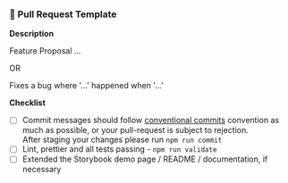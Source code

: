 ### 🚀 Pull Request Template

**Description**

Feature Proposal ...

OR

Fixes a bug where '...' happened when '...'

**Checklist**

- [ ] Commit messages should follow [conventional commits](https://www.conventionalcommits.org/en/v1.0.0/) convention as much as possible, or your pull-request is subject to rejection.  
       After staging your changes please run `npm run commit`
- [ ] Lint, prettier and all tests passing - `npm run validate`
- [ ] Extended the Storybook demo page / README / documentation, if necessary
